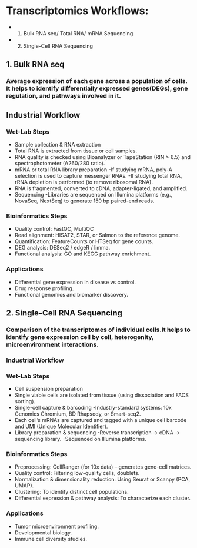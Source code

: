 # Transcriptomics Workflows:

* 1. Bulk RNA seq/ Total RNA/ mRNA Sequencing
* 2. Single-Cell RNA Sequencing

## 1. Bulk RNA seq
### Average expression of each gene across a population of cells. It helps to identify differentially expressed genes(DEGs), gene regulation, and pathways involved in it.

## Industrial Workflow

### Wet-Lab Steps

* Sample collection & RNA extraction
* Total RNA is extracted from tissue or cell samples.
* RNA quality is checked using Bioanalyzer or TapeStation (RIN > 6.5) and spectrophotometer (A260/280 ratio).
* mRNA or total RNA library preparation
-If studying mRNA, poly-A selection is used to capture messenger RNAs.
-If studying total RNA, rRNA depletion is performed (to remove ribosomal RNA).
* RNA is fragmented, converted to cDNA, adapter-ligated, and amplified.
* Sequencing
-Libraries are sequenced on Illumina platforms (e.g., NovaSeq, NextSeq) to generate 150 bp paired-end reads.

### Bioinformatics Steps

* Quality control: FastQC, MultiQC
* Read alignment: HISAT2, STAR, or Salmon to the reference genome.
* Quantification: FeatureCounts or HTSeq for gene counts.
* DEG analysis: DESeq2 / edgeR / limma.
* Functional analysis: GO and KEGG pathway enrichment.

### Applications

* Differential gene expression in disease vs control.
* Drug response profiling.
* Functional genomics and biomarker discovery.

## 2. Single-Cell RNA Sequencing
### Comparison of the transcriptomes of individual cells.It helps to identify gene expression cell by cell, heterogenity, microenvironment interactions.

### Industrial Workflow
### Wet-Lab Steps

* Cell suspension preparation
* Single viable cells are isolated from tissue (using dissociation and FACS sorting).
* Single-cell capture & barcoding
-Industry-standard systems: 10x Genomics Chromium, BD Rhapsody, or Smart-seq2.
* Each cell’s mRNAs are captured and tagged with a unique cell barcode and UMI (Unique Molecular Identifier).
* Library preparation & sequencing
-Reverse transcription → cDNA → sequencing library.
-Sequenced on Illumina platforms.

### Bioinformatics Steps

* Preprocessing: CellRanger (for 10x data) – generates gene-cell matrices.
* Quality control: Filtering low-quality cells, doublets.
* Normalization & dimensionality reduction: Using Seurat or Scanpy (PCA, UMAP).
* Clustering: To identify distinct cell populations.
* Differential expression & pathway analysis: To characterize each cluster.

### Applications

* Tumor microenvironment profiling.
* Developmental biology.
* Immune cell diversity studies.


